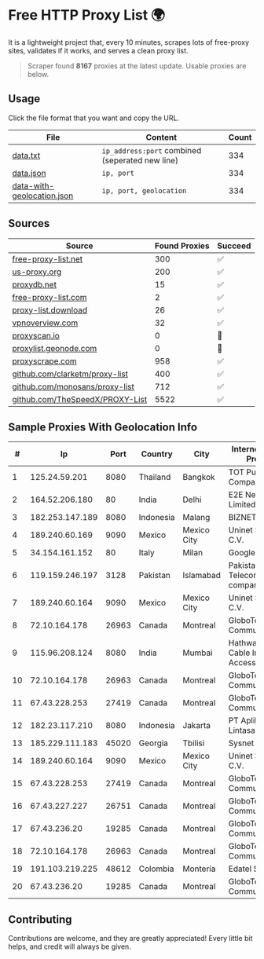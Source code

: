 
# Free HTTP Proxy List 🌍

It is a lightweight project that, every 10 minutes, scrapes lots of free-proxy sites, validates if it works, and serves a clean proxy list.


> Scraper found **8167** proxies at the latest update. Usable proxies are below.

## Usage

Click the file format that you want and copy the URL.


|File|Content|Count|
|----|-------|-----|
|[data.txt](https://raw.githubusercontent.com/themiralay/Proxy-List-World/master/data.txt)|`ip_address:port` combined (seperated new line)|334|
|[data.json](https://raw.githubusercontent.com/themiralay/Proxy-List-World/master/data.json)|`ip, port`|334|
|[data-with-geolocation.json](https://raw.githubusercontent.com/themiralay/Proxy-List-World/master/data-with-geolocation.json)|`ip, port, geolocation`|334|

## Sources

|Source|Found Proxies|Succeed|
|------|-------------|-------|
|[free-proxy-list.net](https://free-proxy-list.net)|300|✅|
|[us-proxy.org](https://www.us-proxy.org)|200|✅|
|[proxydb.net](http://proxydb.net)|15|✅|
|[free-proxy-list.com](https://free-proxy-list.com/?page=&port=&type%5B%5D=http&type%5B%5D=https&up_time=0&search=Search)|2|✅|
|[proxy-list.download](https://www.proxy-list.download/HTTP)|26|✅|
|[vpnoverview.com](https://vpnoverview.com/privacy/anonymous-browsing/free-proxy-servers)|32|✅|
|[proxyscan.io](https://www.proxyscan.io)|0|🚫|
|[proxylist.geonode.com](https://proxylist.geonode.com/api/proxy-list?limit=300&page=1&sort_by=lastChecked&sort_type=desc&protocols=http,https)|0|🚫|
|[proxyscrape.com](https://api.proxyscrape.com/v2/?request=displayproxies&protocol=http&timeout=10000&country=all&ssl=all&anonymity=all)|958|✅|
|[github.com/clarketm/proxy-list](https://raw.githubusercontent.com/clarketm/proxy-list/master/proxy-list-raw.txt)|400|✅|
|[github.com/monosans/proxy-list](https://raw.githubusercontent.com/monosans/proxy-list/main/proxies/http.txt)|712|✅|
|[github.com/TheSpeedX/PROXY-List](https://raw.githubusercontent.com/TheSpeedX/PROXY-List/master/http.txt)|5522|✅|


## Sample Proxies With Geolocation Info

|#|Ip|Port|Country|City|Internet Service Provider|
|-|--|----|-------|----|-------------------------|
|1|125.24.59.201|8080|Thailand|Bangkok|TOT Public Company Limited|
|2|164.52.206.180|80|India|Delhi|E2E Networks Limited|
|3|182.253.147.189|8080|Indonesia|Malang|BIZNET|
|4|189.240.60.169|9090|Mexico|Mexico City|Uninet S.A. de C.V.|
|5|34.154.161.152|80|Italy|Milan|Google LLC|
|6|119.159.246.197|3128|Pakistan|Islamabad|Pakistan Telecommuication company limited|
|7|189.240.60.164|9090|Mexico|Mexico City|Uninet S.A. de C.V.|
|8|72.10.164.178|26963|Canada|Montreal|GloboTech Communications|
|9|115.96.208.124|8080|India|Mumbai|Hathway IP over Cable Internet Access|
|10|72.10.164.178|26963|Canada|Montreal|GloboTech Communications|
|11|67.43.228.253|27419|Canada|Montreal|GloboTech Communications|
|12|182.23.117.210|8080|Indonesia|Jakarta|PT Aplikanusa Lintasarta|
|13|185.229.111.183|45020|Georgia|Tbilisi|Sysnet LLC|
|14|189.240.60.164|9090|Mexico|Mexico City|Uninet S.A. de C.V.|
|15|67.43.228.253|27419|Canada|Montreal|GloboTech Communications|
|16|67.43.227.227|26751|Canada|Montreal|GloboTech Communications|
|17|67.43.236.20|19285|Canada|Montreal|GloboTech Communications|
|18|72.10.164.178|26963|Canada|Montreal|GloboTech Communications|
|19|191.103.219.225|48612|Colombia|Montería|Edatel S.a. E.S.P|
|20|67.43.236.20|19285|Canada|Montreal|GloboTech Communications|



## Contributing

Contributions are welcome, and they are greatly appreciated! Every
little bit helps, and credit will always be given.

